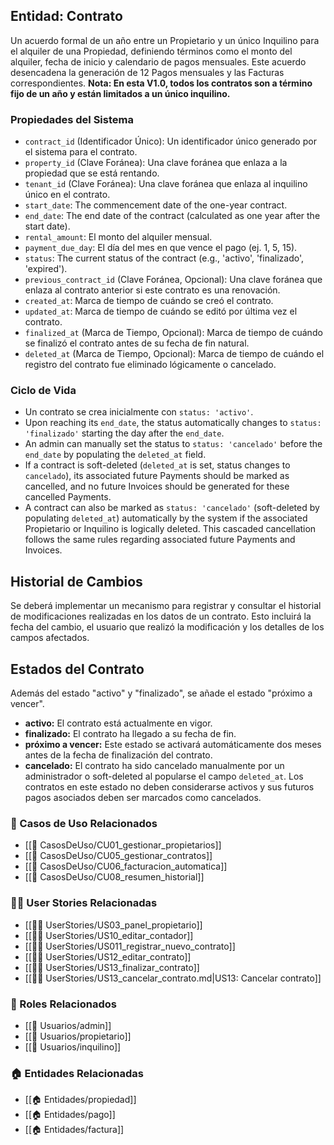 ## Entidad: Contrato

Un acuerdo formal de un año entre un Propietario y un único Inquilino para el alquiler de una Propiedad, definiendo términos como el monto del alquiler, fecha de inicio y calendario de pagos mensuales. Este acuerdo desencadena la generación de 12 Pagos mensuales y las Facturas correspondientes. **Nota: En esta V1.0, todos los contratos son a término fijo de un año y están limitados a un único inquilino.**
### Propiedades del Sistema

- `contract_id` (Identificador Único): Un identificador único generado por el sistema para el contrato.
- `property_id` (Clave Foránea): Una clave foránea que enlaza a la propiedad que se está rentando.
- `tenant_id` (Clave Foránea): Una clave foránea que enlaza al inquilino único en el contrato.
- `start_date`: The commencement date of the one-year contract.
- `end_date`: The end date of the contract (calculated as one year after the start date).
- `rental_amount`: El monto del alquiler mensual.
- `payment_due_day`: El día del mes en que vence el pago (ej. 1, 5, 15).
- `status`: The current status of the contract (e.g., 'activo', 'finalizado', 'expired').
- `previous_contract_id` (Clave Foránea, Opcional): Una clave foránea que enlaza al contrato anterior si este contrato es una renovación.
- `created_at`: Marca de tiempo de cuándo se creó el contrato.
- `updated_at`: Marca de tiempo de cuándo se editó por última vez el contrato.
- `finalized_at` (Marca de Tiempo, Opcional): Marca de tiempo de cuándo se finalizó el contrato antes de su fecha de fin natural.
- `deleted_at` (Marca de Tiempo, Opcional): Marca de tiempo de cuándo el registro del contrato fue eliminado lógicamente o cancelado.

### Ciclo de Vida
- Un contrato se crea inicialmente con `status: 'activo'`.
- Upon reaching its `end_date`, the status automatically changes to `status: 'finalizado'` starting the day after the `end_date`.
- An admin can manually set the status to `status: 'cancelado'` before the `end_date` by populating the `deleted_at` field.
- If a contract is soft-deleted (`deleted_at` is set, status changes to `cancelado`), its associated future Payments should be marked as cancelled, and no future Invoices should be generated for these cancelled Payments.
- A contract can also be marked as `status: 'cancelado'` (soft-deleted by populating `deleted_at`) automatically by the system if the associated Propietario or Inquilino is logically deleted. This cascaded cancellation follows the same rules regarding associated future Payments and Invoices.


## Historial de Cambios

Se deberá implementar un mecanismo para registrar y consultar el historial de modificaciones realizadas en los datos de un contrato. Esto incluirá la fecha del cambio, el usuario que realizó la modificación y los detalles de los campos afectados.

## Estados del Contrato

Además del estado "activo" y "finalizado", se añade el estado "próximo a vencer".

*   **activo:** El contrato está actualmente en vigor.
*   **finalizado:** El contrato ha llegado a su fecha de fin.
*   **próximo a vencer:** Este estado se activará automáticamente dos meses antes de la fecha de finalización del contrato.
*   **cancelado:** El contrato ha sido cancelado manualmente por un administrador o soft-deleted al popularse el campo `deleted_at`. Los contratos en este estado no deben considerarse activos y sus futuros pagos asociados deben ser marcados como cancelados.

### 🔁 Casos de Uso Relacionados
- [[📄 CasosDeUso/CU01_gestionar_propietarios]]
- [[📄 CasosDeUso/CU05_gestionar_contratos]]
- [[📄 CasosDeUso/CU06_facturacion_automatica]]
- [[📄 CasosDeUso/CU08_resumen_historial]]

### 🧑‍💻 User Stories Relacionadas
- [[🧑‍💻 UserStories/US03_panel_propietario]]
- [[🧑‍💻 UserStories/US10_editar_contador]]
- [[🧑‍💻 UserStories/US011_registrar_nuevo_contrato]]
- [[🧑‍💻 UserStories/US12_editar_contrato]]
- [[🧑‍💻 UserStories/US13_finalizar_contrato]]
- [[🧑‍💻 UserStories/US13_cancelar_contrato.md|US13: Cancelar contrato]]
### 👥 Roles Relacionados
- [[👥 Usuarios/admin]]
- [[👥 Usuarios/propietario]]
- [[👥 Usuarios/inquilino]]
### 🏠 Entidades Relacionadas
- [[🏠 Entidades/propiedad]] 
- [[🏠 Entidades/pago]]
- [[🏠 Entidades/factura]]